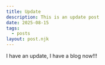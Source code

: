 ```yaml
---
title: Update
description: This is an update post
date: 2025-08-15
tags:
  - posts
layout: post.njk
---
```


I have an update, I have a blog now!!!
